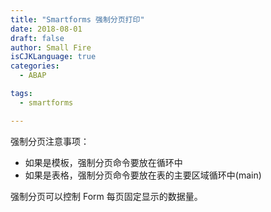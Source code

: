 ```yaml
---
title: "Smartforms 强制分页打印"
date: 2018-08-01
draft: false
author: Small Fire
isCJKLanguage: true
categories: 
  - ABAP

tags: 
  - smartforms

---
```




强制分页注意事项：

- 如果是模板，强制分页命令要放在循环中
- 如果是表格，强制分页命令要放在表的主要区域循环中(main)

强制分页可以控制 Form 每页固定显示的数据量。

